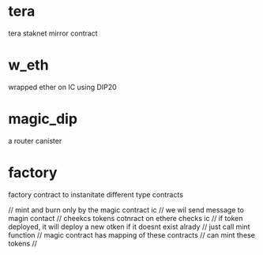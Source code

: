 # tera
tera staknet mirror contract

# w_eth
wrapped ether on IC using DIP20

# magic_dip
a router canister

# factory
factory contract to instanitate different type contracts


  // mint and burn only by the magic contract ic
  // we wil send message to magin contact
  // cheekcs tokens cotnract on ethere checks ic
  // if token deployed, it will deploy a new otken if it doesnt exist alrady
  // just call mint function
  // magic contract has mapping of these contracts
  // can mint these tokens 
  // 